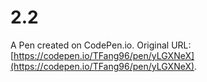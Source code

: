 # 2.2

A Pen created on CodePen.io. Original URL: [https://codepen.io/TFang96/pen/yLGXNeX](https://codepen.io/TFang96/pen/yLGXNeX).

